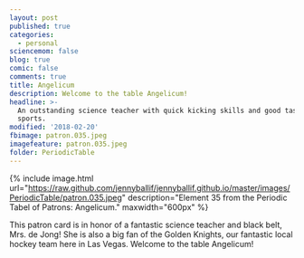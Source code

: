 ```yaml
---
layout: post
published: true
categories:
  - personal
sciencemom: false
blog: true
comic: false
comments: true
title: Angelicum
description: Welcome to the table Angelicum!
headline: >-
  An outstanding science teacher with quick kicking skills and good taste in
  sports.
modified: '2018-02-20'
fbimage: patron.035.jpeg
imagefeature: patron.035.jpeg
folder: PeriodicTable
---
```

{% include image.html url="https://raw.github.com/jennyballif/jennyballif.github.io/master/images/PeriodicTable/patron.035.jpeg" description="Element 35 from the Periodic Tabel of Patrons: Angelicum." maxwidth="600px" %}

This patron card is in honor of a fantastic science teacher and black belt, Mrs. de Jong! She is also a big fan of the Golden Knights, our fantastic local hockey team here in Las Vegas. Welcome to the table Angelicum!
